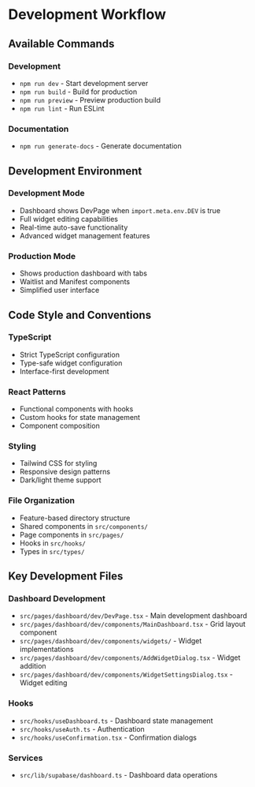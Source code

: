 # Development Workflow

## Available Commands

### Development
- `npm run dev` - Start development server
- `npm run build` - Build for production
- `npm run preview` - Preview production build
- `npm run lint` - Run ESLint

### Documentation
- `npm run generate-docs` - Generate documentation

## Development Environment

### Development Mode
- Dashboard shows DevPage when `import.meta.env.DEV` is true
- Full widget editing capabilities
- Real-time auto-save functionality
- Advanced widget management features

### Production Mode
- Shows production dashboard with tabs
- Waitlist and Manifest components
- Simplified user interface

## Code Style and Conventions

### TypeScript
- Strict TypeScript configuration
- Type-safe widget configuration
- Interface-first development

### React Patterns
- Functional components with hooks
- Custom hooks for state management
- Component composition

### Styling
- Tailwind CSS for styling
- Responsive design patterns
- Dark/light theme support

### File Organization
- Feature-based directory structure
- Shared components in `src/components/`
- Page components in `src/pages/`
- Hooks in `src/hooks/`
- Types in `src/types/`

## Key Development Files

### Dashboard Development
- `src/pages/dashboard/dev/DevPage.tsx` - Main development dashboard
- `src/pages/dashboard/dev/components/MainDashboard.tsx` - Grid layout component
- `src/pages/dashboard/dev/components/widgets/` - Widget implementations
- `src/pages/dashboard/dev/components/AddWidgetDialog.tsx` - Widget addition
- `src/pages/dashboard/dev/components/WidgetSettingsDialog.tsx` - Widget editing

### Hooks
- `src/hooks/useDashboard.ts` - Dashboard state management
- `src/hooks/useAuth.ts` - Authentication
- `src/hooks/useConfirmation.tsx` - Confirmation dialogs

### Services
- `src/lib/supabase/dashboard.ts` - Dashboard data operations